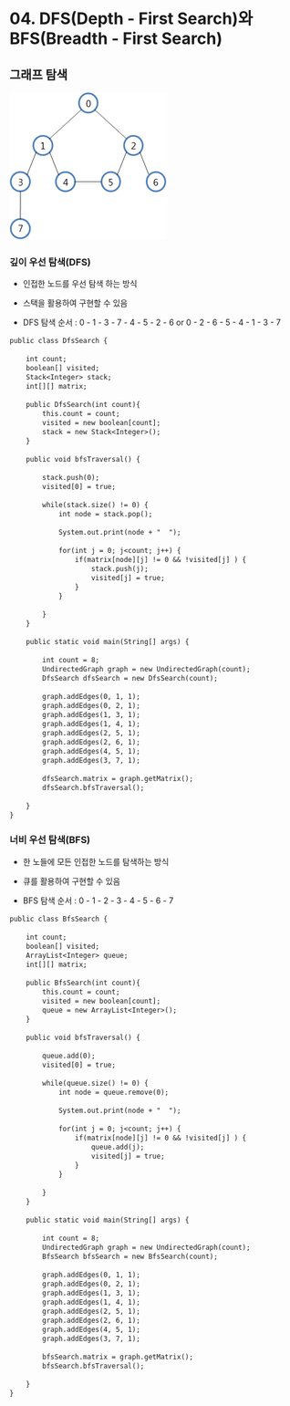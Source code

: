 # 04. DFS(Depth - First Search)와 BFS(Breadth - First Search)

## 그래프 탐색

![traversal](./img/traversal.png)

### 깊이 우선 탐색(DFS)

- 인접한 노드를 우선 탐색 하는 방식

- 스택을 활용하여 구현할 수 있음

- DFS 탐색 순서 : 
 0 - 1 - 3 - 7 - 4 - 5 - 2 - 6 or 
 0 - 2 - 6 - 5 - 4 - 1 - 3 - 7     

```
public class DfsSearch {

	int count;
	boolean[] visited;
	Stack<Integer> stack;
	int[][] matrix;
	
	public DfsSearch(int count){
		this.count = count;
		visited = new boolean[count];
		stack = new Stack<Integer>();
	}
	
	public void bfsTraversal() {
	
		stack.push(0);
		visited[0] = true;
		
		while(stack.size() != 0) {
			int node = stack.pop();
			
			System.out.print(node + "  ");
			
			for(int j = 0; j<count; j++) {
				if(matrix[node][j] != 0 && !visited[j] ) {
					stack.push(j);
					visited[j] = true;
				}
			}
			
		}
	}
	
	public static void main(String[] args) {

		int count = 8;
		UndirectedGraph graph = new UndirectedGraph(count);
		DfsSearch dfsSearch = new DfsSearch(count);
		
		graph.addEdges(0, 1, 1);
		graph.addEdges(0, 2, 1);
		graph.addEdges(1, 3, 1);
		graph.addEdges(1, 4, 1);
		graph.addEdges(2, 5, 1);
		graph.addEdges(2, 6, 1);
		graph.addEdges(4, 5, 1);
		graph.addEdges(3, 7, 1);
		
		dfsSearch.matrix = graph.getMatrix();
		dfsSearch.bfsTraversal();
			
	}
}
```

### 너비 우선 탐색(BFS)

- 한 노들에 모든 인접한 노드를 탐색하는 방식

- 큐를 활용하여 구현할 수 있음

- BFS 탐색 순서 : 0 - 1 - 2 - 3 - 4 - 5 - 6 - 7

```
public class BfsSearch {

	int count;
	boolean[] visited;
	ArrayList<Integer> queue;
	int[][] matrix;
	
	public BfsSearch(int count){
		this.count = count;
		visited = new boolean[count];
		queue = new ArrayList<Integer>();
	}
	
	public void bfsTraversal() {
	
		queue.add(0);
		visited[0] = true;
		
		while(queue.size() != 0) {
			int node = queue.remove(0);
			
			System.out.print(node + "  ");
			
			for(int j = 0; j<count; j++) {
				if(matrix[node][j] != 0 && !visited[j] ) {
					queue.add(j);
					visited[j] = true;
				}
			}
			
		}
	}
	
	public static void main(String[] args) {

		int count = 8;
		UndirectedGraph graph = new UndirectedGraph(count);
		BfsSearch bfsSearch = new BfsSearch(count);
		
		graph.addEdges(0, 1, 1);
		graph.addEdges(0, 2, 1);
		graph.addEdges(1, 3, 1);
		graph.addEdges(1, 4, 1);
		graph.addEdges(2, 5, 1);
		graph.addEdges(2, 6, 1);
		graph.addEdges(4, 5, 1);
		graph.addEdges(3, 7, 1);
		
		bfsSearch.matrix = graph.getMatrix();
		bfsSearch.bfsTraversal();
			
	}
}
```
